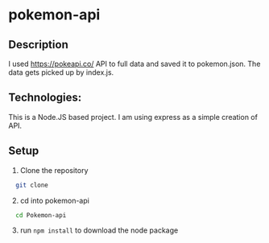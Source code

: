 # pokemon-api

<!-- GETTING STARTED -->
## Description

I used https://pokeapi.co/ API to full data and saved it to pokemon.json. The data gets picked up by index.js. 

## Technologies: 
This is a Node.JS based project. I am using express as a simple creation of API. 

## Setup
1. Clone the repository
```sh
  git clone 
  ```
2. cd into pokemon-api
```sh
  cd Pokemon-api
  ```
3. run ```` npm install ```` to download the node package